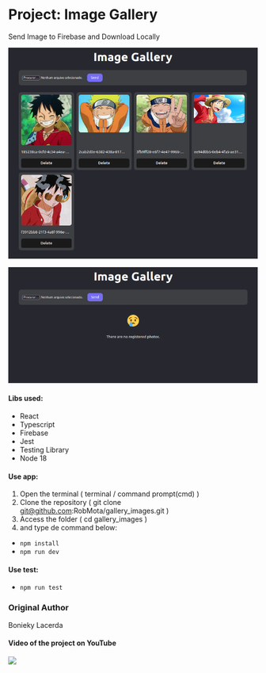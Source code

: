 # Project: Image Gallery

Send Image to Firebase and Download Locally

![](./with_images.png)

![](./no_images.png)

#### Libs used:

- React
- Typescript
- Firebase
- Jest
- Testing Library
- Node 18

#### Use app:

1. Open the terminal ( terminal / command prompt(cmd) )
2. Clone the repository ( git clone git@github.com:RobMota/gallery_images.git )
3. Access the folder ( cd gallery_images )
4. and type de command below:

- `npm install`
- `npm run dev`

#### Use test:

- `npm run test`

### Original Author

Bonieky Lacerda

#### Video of the project on YouTube

<a href="https://www.youtube.com/watch?v=ss4BXa-WfgI" target="_blank"><img src="https://github.com/sujatagunale/EasyRead/assets/151519281/1736fca5-a031-4854-8c09-bc110e3bc16d" /></a>
